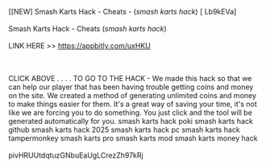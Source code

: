[[NEW] Smash Karts Hack - Cheats - (*smash karts hack*) [ Lb9kEVa]
<br>
<br>Smash Karts Hack - Cheats (*smash karts hack*)
<br>
<br>LINK HERE >> https://appbitly.com/uxHKU

<br>
<br>CLICK  ABOVE . . . .  TO GO TO THE HACK - We made this hack so that we can help our player that has been having trouble getting coins and money on the site.  We created a method of generating unlimited coins and money to make things easier for them.  It's a great way of saving your time, it's not like we are forcing you to do something.  You just click and the tool will be generated automatically for you.  smash karts hack poki smash karts hack github smash karts hack 2025 smash karts hack pc smash karts hack tampermonkey smash karts pro smash karts mod smash karts money hack
<br>
<br>pivHRUUtdqtuzGNbuEaUgLCrezZh97kRj
<br>

